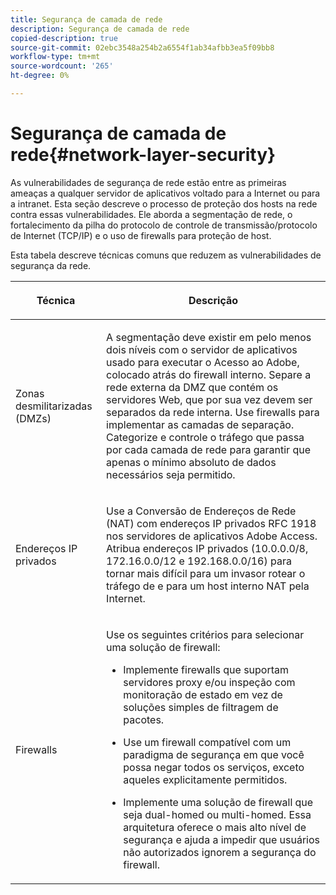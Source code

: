 ```yaml
---
title: Segurança de camada de rede
description: Segurança de camada de rede
copied-description: true
source-git-commit: 02ebc3548a254b2a6554f1ab34afbb3ea5f09bb8
workflow-type: tm+mt
source-wordcount: '265'
ht-degree: 0%

---
```


# Segurança de camada de rede{#network-layer-security}

As vulnerabilidades de segurança de rede estão entre as primeiras ameaças a qualquer servidor de aplicativos voltado para a Internet ou para a intranet. Esta seção descreve o processo de proteção dos hosts na rede contra essas vulnerabilidades. Ele aborda a segmentação de rede, o fortalecimento da pilha do protocolo de controle de transmissão/protocolo de Internet (TCP/IP) e o uso de firewalls para proteção de host.

Esta tabela descreve técnicas comuns que reduzem as vulnerabilidades de segurança da rede.

<table frame="all" colsep="1" rowsep="1" class="+ topic/table adobe-d/table " id="table-djf-lhz-n4"> 
 <thead class="- topic/thead "> 
  <tr rowsep="1" class="- topic/row "> 
   <th colname="1" class="- topic/entry entry"> <p class="- topic/p ">Técnica </p> </th> 
   <th colname="2" class="- topic/entry entry"> <p class="- topic/p ">Descrição </p> </th> 
  </tr> 
 </thead>
 <tbody class="- topic/tbody "> 
  <tr rowsep="1" class="- topic/row "> 
   <td colname="1" class="- topic/entry "> <p class="- topic/p ">Zonas desmilitarizadas (DMZs) </p> </td> 
   <td colname="2" class="- topic/entry "> <p class="- topic/p ">A segmentação deve existir em pelo menos dois níveis com o servidor de aplicativos usado para executar o Acesso ao Adobe, colocado atrás do firewall interno. Separe a rede externa da DMZ que contém os servidores Web, que por sua vez devem ser separados da rede interna. Use firewalls para implementar as camadas de separação. Categorize e controle o tráfego que passa por cada camada de rede para garantir que apenas o mínimo absoluto de dados necessários seja permitido. </p> </td> 
  </tr> 
  <tr rowsep="1" class="- topic/row "> 
   <td colname="1" class="- topic/entry "> <p class="- topic/p ">Endereços IP privados </p> </td> 
   <td colname="2" class="- topic/entry "> <p class="- topic/p ">Use a Conversão de Endereços de Rede (NAT) com endereços IP privados RFC 1918 nos servidores de aplicativos Adobe Access. Atribua endereços IP privados (10.0.0.0/8, 172.16.0.0/12 e 192.168.0.0/16) para tornar mais difícil para um invasor rotear o tráfego de e para um host interno NAT pela Internet. </p> </td> 
  </tr> 
  <tr rowsep="0" class="- topic/row "> 
   <td colname="1" class="- topic/entry "> <p class="- topic/p ">Firewalls </p> </td> 
   <td colname="2" class="- topic/entry "> <p class="- topic/p ">Use os seguintes critérios para selecionar uma solução de firewall: </p> <p class="- topic/p "> 
     <ul class="- topic/ul " id="ul-wjf-lhz-n4"> 
      <li class="- topic/li " id="li-8031632160F44037B092988183139202"> <p class="- topic/p ">Implemente firewalls que suportam servidores proxy e/ou inspeção com monitoração de estado em vez de soluções simples de filtragem de pacotes. </p> </li> 
      <li class="- topic/li " id="li-B65CBB92113E4503B79EB194C34FCA50"> <p class="- topic/p ">Use um firewall compatível com um paradigma de segurança em que você possa negar todos os serviços, exceto aqueles explicitamente permitidos. </p> </li> 
      <li class="- topic/li " id="li-5CE4C7B65D84410DB4BE966FD8922993"> <p class="- topic/p ">Implemente uma solução de firewall que seja dual-homed ou multi-homed. Essa arquitetura oferece o mais alto nível de segurança e ajuda a impedir que usuários não autorizados ignorem a segurança do firewall. </p> </li> 
     </ul> </p> </td> 
  </tr> 
 </tbody> 
</table>
